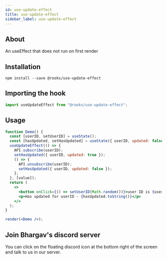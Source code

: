 ```yaml
---
id: use-update-effect
title: use-update-effect
sidebar_label: use-update-effect
---
```


   

## About

An useEffect that does not run on first render

## Installation

    npm install --save @rooks/use-update-effect

## Importing the hook

```javascript
import useUpdateEffect from "@rooks/use-update-effect";
```

## Usage

```jsx
function Demo() {
  const [userID, setUserID] = useState();
  const [hasUpdated, setHasUpdated] = useState({ userID, updated: false });
  useUpdateEffect(() => {
    API.subscribe(userID);
    setHasUpdated({ userID, updated: true });
    () => {
      API.unsubscribe(userID);
      setHasUpdated({ userID, updated: false });
    };
  }, [value]);
  return (
    <>
      <button onClick={() => setUserID(Math.random())}>user ID is {userID}</button>
      <p>Has updated for userID - {hasUpdated.toString()}</p>
    </>
  );
}

render(<Demo />);
```


## Join Bhargav's discord server
You can click on the floating discord icon at the bottom right of the screen and talk to us in our server.

    